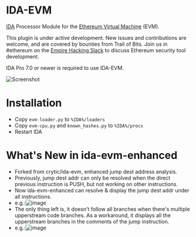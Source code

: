 # IDA-EVM
[IDA](https://www.hex-rays.com/products/ida/) Processor Module for the [Ethereum Virtual Machine](https://github.com/trailofbits/evm-opcodes) (EVM).

This plugin is under active development. New issues and contributions are welcome, and are covered by bounties from Trail of Bits. Join us in #ethereum on the [Empire Hacking Slack](https://empireslacking.herokuapp.com) to discuss Ethereum security tool development.

IDA Pro 7.0 or newer is required to use IDA-EVM.

![Screenshot](/images/screenshot.png)

# Installation
* Copy `evm-loader.py` to `%IDA%/loaders`
* Copy `evm-cpu.py` and `known_hashes.py` to `%IDA%/procs`
* Restart IDA

# What's New in ida-evm-enhanced
- Forked from crytic/ida-evm, enhanced jump dest address analysis.
- Previously, jump dest addr can only be resolved when the direct previous instruction is PUSH, but not working on other instructions.
- Now ida-evm-enhanced can resolve & display the jump dest addr under all instructions.
- e.g.:![image](https://user-images.githubusercontent.com/17793687/183290524-3c53a3eb-049c-4c13-905e-f36f314c73e3.png)
- The only thing left is, it doesn't follow all branches when there's multiple upperstream code branches. As a workaround, it displays all the upperstream branches in the comments of the jump instruction.
- e.g.:![image](https://user-images.githubusercontent.com/17793687/183290588-03cdbf7e-3444-4d6e-a693-5c7b95f89268.png)
